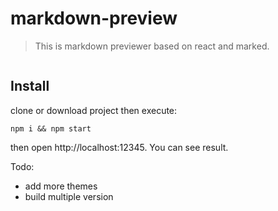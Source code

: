 # markdown-preview


> This is markdown previewer based on react and marked. 

![]()

## Install

clone or download project then execute:

```
npm i && npm start
```

then open http://localhost:12345. You can see result.

Todo:

- add more themes
- build multiple version



